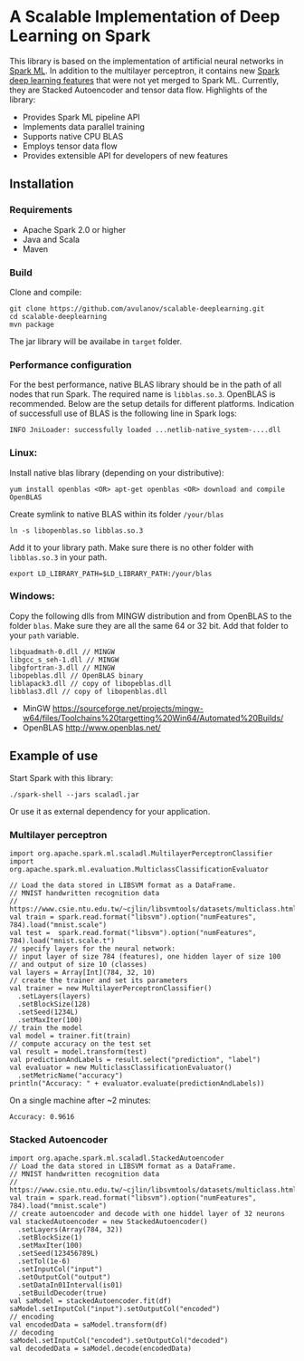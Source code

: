 # A Scalable Implementation of Deep Learning on Spark
This library is based on the implementation of artificial neural networks in [Spark ML](https://spark.apache.org/docs/latest/ml-classification-regression.html#multilayer-perceptron-classifier). In addition to the multilayer perceptron, it contains new [Spark deep learning features](https://issues.apache.org/jira/browse/SPARK-5575) that were not yet merged to Spark ML. Currently, they are Stacked Autoencoder and tensor data flow. Highlights of the library:
  - Provides Spark ML pipeline API
  - Implements data parallel training
  - Supports native CPU BLAS
  - Employs tensor data flow
  - Provides extensible API for developers of new features

## Installation
### Requirements
  - Apache Spark 2.0 or higher
  - Java and Scala
  - Maven

### Build 
Clone and compile:
```
git clone https://github.com/avulanov/scalable-deeplearning.git
cd scalable-deeplearning
mvn package
```
The jar library will be availabe in `target` folder.

### Performance configuration
For the best performance, native BLAS library should be in the path of all nodes that run Spark. The required name is `libblas.so.3`. OpenBLAS is recommended. Below are the setup details for different platforms. Indication of successfull use of BLAS is the following line in Spark logs:
```
INFO JniLoader: successfully loaded ...netlib-native_system-....dll
```
### Linux:
Install native blas library (depending on your distributive):
```
yum install openblas <OR> apt-get openblas <OR> download and compile OpenBLAS
```
Create symlink to native BLAS within its folder `/your/blas`
```
ln -s libopenblas.so libblas.so.3
```
Add it to your library path. Make sure there is no other folder with `libblas.so.3` in your path.
```
export LD_LIBRARY_PATH=$LD_LIBRARY_PATH:/your/blas
```
### Windows:
Copy the following dlls from MINGW distribution and from OpenBLAS to the folder `blas`. Make sure they are all the same 64 or 32 bit. Add that folder to your `path` variable.
```
libquadmath-0.dll // MINGW
libgcc_s_seh-1.dll // MINGW
libgfortran-3.dll // MINGW
libopeblas.dll // OpenBLAS binary
liblapack3.dll // copy of libopeblas.dll
libblas3.dll // copy of libopenblas.dll
```
  - MinGW https://sourceforge.net/projects/mingw-w64/files/Toolchains%20targetting%20Win64/Automated%20Builds/
  - OpenBLAS http://www.openblas.net/

## Example of use
Start Spark with this library:
```
./spark-shell --jars scaladl.jar
```
Or use it as external dependency for your application.

### Multilayer perceptron
```
import org.apache.spark.ml.scaladl.MultilayerPerceptronClassifier
import org.apache.spark.ml.evaluation.MulticlassClassificationEvaluator

// Load the data stored in LIBSVM format as a DataFrame.
// MNIST handwritten recognition data 
// https://www.csie.ntu.edu.tw/~cjlin/libsvmtools/datasets/multiclass.html
val train = spark.read.format("libsvm").option("numFeatures", 784).load("mnist.scale")
val test =  spark.read.format("libsvm").option("numFeatures", 784).load("mnist.scale.t")
// specify layers for the neural network:
// input layer of size 784 (features), one hidden layer of size 100
// and output of size 10 (classes)
val layers = Array[Int](784, 32, 10)
// create the trainer and set its parameters
val trainer = new MultilayerPerceptronClassifier()
  .setLayers(layers)
  .setBlockSize(128)
  .setSeed(1234L)
  .setMaxIter(100)
// train the model
val model = trainer.fit(train)
// compute accuracy on the test set
val result = model.transform(test)
val predictionAndLabels = result.select("prediction", "label")
val evaluator = new MulticlassClassificationEvaluator()
  .setMetricName("accuracy")
println("Accuracy: " + evaluator.evaluate(predictionAndLabels))
```
On a single machine after ~2 minutes:
```
Accuracy: 0.9616
```
### Stacked Autoencoder
```
import org.apache.spark.ml.scaladl.StackedAutoencoder
// Load the data stored in LIBSVM format as a DataFrame.
// MNIST handwritten recognition data 
// https://www.csie.ntu.edu.tw/~cjlin/libsvmtools/datasets/multiclass.html
val train = spark.read.format("libsvm").option("numFeatures", 784).load("mnist.scale")
// create autoencoder and decode with one hiddel layer of 32 neurons
val stackedAutoencoder = new StackedAutoencoder()
  .setLayers(Array(784, 32))
  .setBlockSize(1)
  .setMaxIter(100)
  .setSeed(123456789L)
  .setTol(1e-6)
  .setInputCol("input")
  .setOutputCol("output")
  .setDataIn01Interval(is01)
  .setBuildDecoder(true)
val saModel = stackedAutoencoder.fit(df)
saModel.setInputCol("input").setOutputCol("encoded")
// encoding
val encodedData = saModel.transform(df)
// decoding
saModel.setInputCol("encoded").setOutputCol("decoded")
val decodedData = saModel.decode(encodedData)
```
